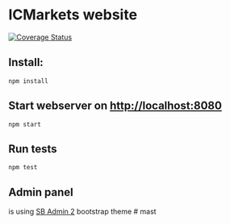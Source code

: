 #  ICMarkets website

[![Coverage Status](https://coveralls.io/repos/github/ICMarkets/WWW2/badge.svg?t=gkYuFp)](https://coveralls.io/github/ICMarkets/WWW2)


## Install:
```
npm install
```

## Start webserver on [http://localhost:8080](http://localhost:8080)
```
npm start
```

## Run tests
```
npm test
```

## Admin panel
is using [SB Admin 2](https://blackrockdigital.github.io/startbootstrap-sb-admin-2) bootstrap theme
#   m a s t  
 